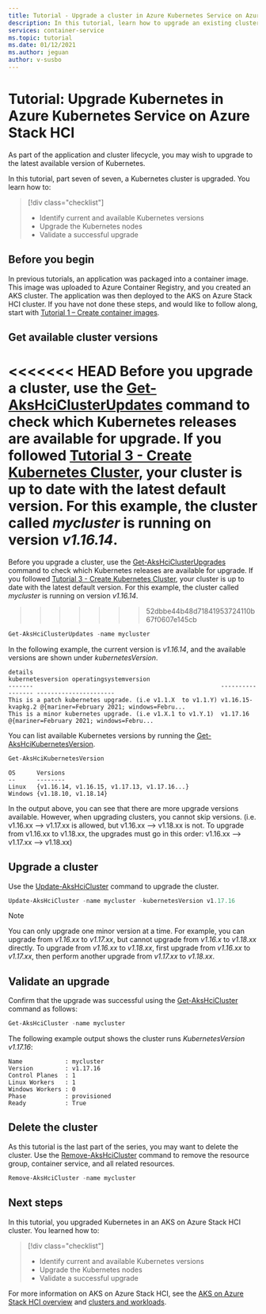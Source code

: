 ```yaml
---
title: Tutorial - Upgrade a cluster in Azure Kubernetes Service on Azure Stack HCI
description: In this tutorial, learn how to upgrade an existing cluster to the latest available Kubernetes version.
services: container-service
ms.topic: tutorial
ms.date: 01/12/2021
ms.author: jeguan
author: v-susbo
---
```


# Tutorial: Upgrade Kubernetes in Azure Kubernetes Service on Azure Stack HCI

As part of the application and cluster lifecycle, you may wish to upgrade to the latest available version of Kubernetes.

In this tutorial, part seven of seven, a Kubernetes cluster is upgraded. You learn how to:

> [!div class="checklist"]
> * Identify current and available Kubernetes versions
> * Upgrade the Kubernetes nodes
> * Validate a successful upgrade

## Before you begin

In previous tutorials, an application was packaged into a container image. This image was uploaded to Azure Container Registry, and you created an AKS cluster. The application was then deployed to the AKS on Azure Stack HCI cluster. If you have not done these steps, and would like to follow along, start with [Tutorial 1 – Create container images](tutorial-kubernetes-prepare-application.md).

## Get available cluster versions

<<<<<<< HEAD
Before you upgrade a cluster, use the [Get-AksHciClusterUpdates](get-akshciclusterupdates.md) command to check which Kubernetes releases are available for upgrade. If you followed [Tutorial 3 - Create Kubernetes Cluster](tutorial-kubernetes-deploy-cluster.md), your cluster is up to date with the latest default version. For this example, the cluster called *mycluster* is running on version *v1.16.14*.
=======
Before you upgrade a cluster, use the [Get-AksHciClusterUpgrades](get-akshciclusterupdates.md) command to check which Kubernetes releases are available for upgrade. If you followed [Tutorial 3 - Create Kubernetes Cluster](tutorial-kubernetes-deploy-cluster.md), your cluster is up to date with the latest default version. For this example, the cluster called *mycluster* is running on version *v1.16.14*.
>>>>>>> 52dbbe44b48d71841953724110b67f0607e145cb

```powershell
Get-AksHciClusterUpdates -name mycluster
```

In the following example, the current version is *v1.16.14*, and the available versions are shown under *kubernetesVersion*.

```Output
details                                                     kubernetesversion operatingsystemversion
-------                                                     ----------------- ----------------------
This is a patch kubernetes upgrade. (i.e v1.1.X  to v1.1.Y) v1.16.15-kvapkg.2 @{mariner=February 2021; windows=Febru...
This is a minor kubernetes upgrade. (i.e v1.X.1 to v1.Y.1)  v1.17.16          @{mariner=February 2021; windows=Febru...
```

You can list available Kubernetes versions by running the [Get-AksHciKubernetesVersion](get-akshcikubernetesversion.md).

```powershell
Get-AksHciKubernetesVersion
```

```Output
OS      Versions
--      --------
Linux   {v1.16.14, v1.16.15, v1.17.13, v1.17.16...}
Windows {v1.18.10, v1.18.14}
```

In the output above, you can see that there are more upgrade versions available. However, when upgrading clusters, you cannot skip versions. (i.e. v1.16.xx --> v1.17.xx is allowed, but v1.16.xx --> v1.18.xx is not. To upgrade from v1.16.xx to v1.18.xx, the upgrades must go in this order: v1.16.xx --> v1.17.xx --> v1.18.xx)

## Upgrade a cluster

Use the [Update-AksHciCluster](update-akshcicluster.md) command to upgrade the cluster.

```powershell
Update-AksHciCluster -name mycluster -kubernetesVersion v1.17.16
```

> [!NOTE]
> You can only upgrade one minor version at a time. For example, you can upgrade from *v1.16.xx* to *v1.17.xx*, but cannot upgrade from *v1.16.x* to *v1.18.xx* directly. To upgrade from *v1.16.xx* to *v1.18.xx*, first upgrade from *v1.16.xx* to *v1.17.xx*, then perform another upgrade from *v1.17.xx* to *v1.18.xx*.

## Validate an upgrade

Confirm that the upgrade was successful using the [Get-AksHciCluster](get-akshcicluster.md) command as follows:

```powershell
Get-AksHciCluster -name mycluster
```

The following example output shows the cluster runs *KubernetesVersion v1.17.16*:

```Output
Name            : mycluster
Version         : v1.17.16
Control Planes  : 1
Linux Workers   : 1
Windows Workers : 0
Phase           : provisioned
Ready           : True
```

## Delete the cluster

As this tutorial is the last part of the series, you may want to delete the cluster.  Use the [Remove-AksHciCluster](remove-akshcicluster.md) command to remove the resource group, container service, and all related resources.

```powershell
Remove-AksHciCluster -name mycluster
```

## Next steps

In this tutorial, you upgraded Kubernetes in an AKS on Azure Stack HCI cluster. You learned how to:

> [!div class="checklist"]
> * Identify current and available Kubernetes versions
> * Upgrade the Kubernetes nodes
> * Validate a successful upgrade

For more information on AKS on Azure Stack HCI, see the [AKS on Azure Stack HCI overview](./overview.md) and [clusters and workloads](./kubernetes-concepts.md).

<!-- LINKS - external -->


<!-- LINKS - internal -->

